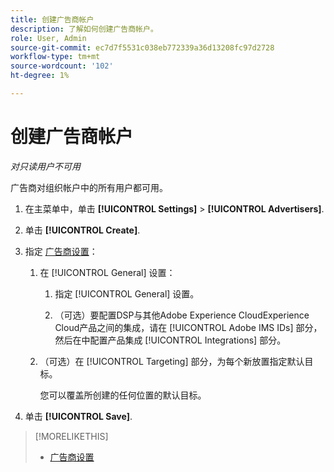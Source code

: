 ```yaml
---
title: 创建广告商帐户
description: 了解如何创建广告商帐户。
role: User, Admin
source-git-commit: ec7d7f5531c038eb772339a36d13208fc97d2728
workflow-type: tm+mt
source-wordcount: '102'
ht-degree: 1%

---
```


# 创建广告商帐户

*对只读用户不可用*

广告商对组织帐户中的所有用户都可用。

1. 在主菜单中，单击 **[!UICONTROL Settings]** > **[!UICONTROL Advertisers]**.

1. 单击 **[!UICONTROL Create]**.

1. 指定 [广告商设置](advertiser-settings.md)：

   1. 在 [!UICONTROL General] 设置：

      1. 指定 [!UICONTROL General] 设置。

      1. （可选）要配置DSP与其他Adobe Experience CloudExperience Cloud产品之间的集成，请在 [!UICONTROL Adobe IMS IDs] 部分，然后在中配置产品集成 [!UICONTROL Integrations] 部分。

   1. （可选）在 [!UICONTROL Targeting] 部分，为每个新放置指定默认目标。

      您可以覆盖所创建的任何位置的默认目标。

1. 单击 **[!UICONTROL Save]**.

>[!MORELIKETHIS]
>
>* [广告商设置](/help/dsp/admin/advertiser-settings.md)
